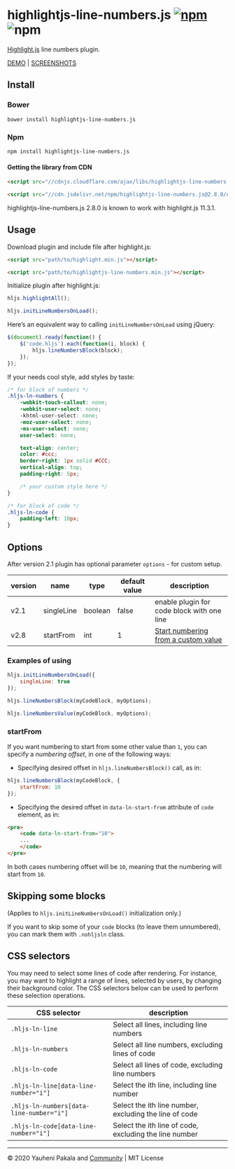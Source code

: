 # highlightjs-line-numbers.js [![npm](https://img.shields.io/npm/v/highlightjs-line-numbers.js.svg)](https://www.npmjs.com/package/highlightjs-line-numbers.js) ![npm](https://img.shields.io/npm/dw/highlightjs-line-numbers.js.svg)

[Highlight.js](https://github.com/highlightjs/highlight.js) line numbers plugin.

[DEMO](http://wcoder.github.io/highlightjs-line-numbers.js/) | [SСREENSHOTS](https://github.com/wcoder/highlightjs-line-numbers.js/issues/5)

## Install

### Bower

```
bower install highlightjs-line-numbers.js
```

### Npm

```
npm install highlightjs-line-numbers.js
```

#### Getting the library from CDN

```html
<script src="//cdnjs.cloudflare.com/ajax/libs/highlightjs-line-numbers.js/2.8.0/highlightjs-line-numbers.min.js"></script>
```

```html
<script src="//cdn.jsdelivr.net/npm/highlightjs-line-numbers.js@2.8.0/dist/highlightjs-line-numbers.min.js"></script>
```

highlightjs-line-numbers.js 2.8.0 is known to work with highlight.js 11.3.1.

## Usage

Download plugin and include file after highlight.js:

```html
<script src="path/to/highlight.min.js"></script>

<script src="path/to/highlightjs-line-numbers.min.js"></script>
```

Initialize plugin after highlight.js:

```js
hljs.highlightAll();

hljs.initLineNumbersOnLoad();
```

Here’s an equivalent way to calling `initLineNumbersOnLoad` using jQuery:

```js
$(document).ready(function() {
    $('code.hljs').each(function(i, block) {
        hljs.lineNumbersBlock(block);
    });
});
```

If your needs cool style, add styles by taste:

```css
/* for block of numbers */
.hljs-ln-numbers {
    -webkit-touch-callout: none;
    -webkit-user-select: none;
    -khtml-user-select: none;
    -moz-user-select: none;
    -ms-user-select: none;
    user-select: none;

    text-align: center;
    color: #ccc;
    border-right: 1px solid #CCC;
    vertical-align: top;
    padding-right: 5px;

    /* your custom style here */
}

/* for block of code */
.hljs-ln-code {
    padding-left: 10px;
}
```

## Options

After version 2.1 plugin has optional parameter `options` - for custom setup.

version | name       | type    | default value | description
--------|------------|---------|---------------|-----------------------
v2.1    | singleLine | boolean | false         | enable plugin for code block with one line
v2.8    | startFrom  | int     | 1             | [Start numbering from a custom value](#startFrom)

### Examples of using

```js
hljs.initLineNumbersOnLoad({
    singleLine: true
});
```

```js
hljs.lineNumbersBlock(myCodeBlock, myOptions);
```

```js
hljs.lineNumbersValue(myCodeBlock, myOptions);
```

### startFrom

If you want numbering to start from some other value than `1`, you can specify a _numbering offset_, in one of the following ways:

- Specifying desired offset in `hljs.lineNumbersBlock()` call, as in:

```js
hljs.lineNumbersBlock(myCodeBlock, {
    startFrom: 10
});
```

- Specifying the desired offset in `data-ln-start-from` attribute of `code` element, as in:

```html
<pre>
    <code data-ln-start-from="10">
    ...
    </code>
</pre>
```

In both cases numbering offset will be `10`, meaning that the numbering will start from `10`.

## Skipping some blocks

(Applies to `hljs.initLineNumbersOnLoad()` initialization only.)

If you want to skip some of your `code` blocks (to leave them unnumbered), you can mark them with `.nohljsln` class.

## CSS selectors

You may need to select some lines of code after rendering. For instance, you may want
to highlight a range of lines, selected by users, by changing their background color.
The CSS selectors below can be used to perform these selection operations.

CSS selector                             |  description
-----------------------------------------|-----------------------
`.hljs-ln-line`                          | Select all lines, including line numbers
`.hljs-ln-numbers`                       | Select all line numbers, excluding lines of code
`.hljs-ln-code`                          | Select all lines of code, excluding line numbers
`.hljs-ln-line[data-line-number="i"]`    | Select the ith line, including line number
`.hljs-ln-numbers[data-line-number="i"]` | Select the ith line number, excluding the line of code
`.hljs-ln-code[data-line-number="i"]`    | Select the ith line of code, excluding the line number
---
&copy; 2020 Yauheni Pakala and [Community](https://github.com/wcoder/highlightjs-line-numbers.js/graphs/contributors) | MIT License
